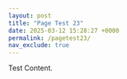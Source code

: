 ```yaml
---
layout: post
title: "Page Test 23"
date: 2025-03-12 15:28:27 +0000
permalink: /pagetest23/
nav_exclude: true
---
```


Test Content.
